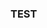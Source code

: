 ### TEST

<html lang="en">
<head>
  <meta charset="utf-8">
</head>
<body>
  <script src="https://unpkg.com/ngl@0.10.4/dist/ngl.js"></script>
  <script>
    document.addEventListener("DOMContentLoaded", function () {
      var stage = new NGL.Stage("viewport");
      stage.loadFile("only_nucl_init_chains.pdb", {defaultRepresentation: true});
    });
  </script>
  <div id="viewport" style="width:500px; height:500px;"></div>
</body>
</html>
